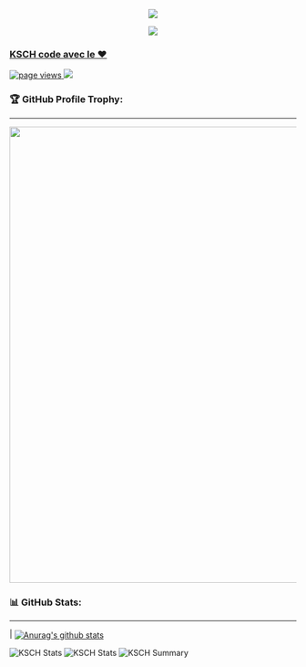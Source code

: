 <p align="center">
<a href="https://discord.gg/ujvDEZYApB">
<img src="https://media.discordapp.net/attachments/1023247620300349541/1023954193356177458/28a41175eb4e13ec82c7b644c362019a.png"
</a>
</p>

<p align="center">
<a href="https://discord.gg/ujvDEZYApB">
<img src="https://lanyard.cnrad.dev/api/1037809412766703636?hideTimestamp=false&hideBadges=false&idleMessage=Work%20on%20Discord%20CapingTeam"
</a>
</p>

  
### KSCH code avec le ❤️
<a href="https://github.com/kschdsc">
    <img src="https://komarev.com/ghpvc/?username=kschdsc" alt="page views" />
  </a>
  <a href="https://github.com/kschdsc">
  <img src="https://img.shields.io/github/followers/kschdsckschdsc.svg?style=social&label=Follow&maxAge=2592000">
  </a>


### 🏆 GitHub Profile Trophy:
---
<a href="https://github.com/kschdsc/github-profile-trophy">
  <p align="center">
  <img width=800 src="https://github-profile-trophy.vercel.app/?username=kschdsc&column=8&theme=radical&no-frame=true&no-bg=true"/>
    </p>
</a>



### 📊 GitHub Stats:
---
| <a href="KSCH Github Stats"><img align="center" src="https://github-readme-stats.vercel.app/api?username=kschdsc&show_icons=true&include_all_commits=true&theme=buefy&hide_border=true" alt="Anurag's github stats" /></a>
  
![KSCH Stats](https://github-profile-summary-cards.vercel.app/api/cards/repos-per-language?username=kschdsc&theme=solarized_dark)
![KSCH Stats](https://github-profile-summary-cards.vercel.app/api/cards/most-commit-language?username=kschdsc&theme=solarized_dark)
![KSCH Summary](https://github-profile-summary-cards.vercel.app/api/cards/profile-details?username=kschdsc&theme=solarized_dark)



